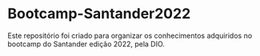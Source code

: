 # Bootcamp-Santander2022

Este repositório foi criado para organizar os conhecimentos adquiridos no bootcamp do Santander edição 2022, pela DIO.
